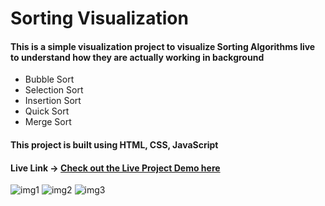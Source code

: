 # Sorting Visualization
#### This is a simple visualization project to visualize Sorting Algorithms live to understand how they are actually working in background  
- Bubble Sort 
- Selection Sort
- Insertion Sort
- Quick Sort
- Merge Sort

#### This project is built using HTML, CSS, JavaScript

#### Live Link -> [Check out the Live Project Demo here](https://abhishekprakash5.github.io/Sorting-Visualization/)



![img1](https://github.com/user-attachments/assets/dace9241-a860-4380-b993-8d66b5bd6e46)
![img2](https://github.com/user-attachments/assets/89f5ccc6-6d82-4a65-b551-f6b8e5ccfaf1)
![img3](https://github.com/user-attachments/assets/4b0492fd-14d8-400c-8fd4-419bdaf535aa)
